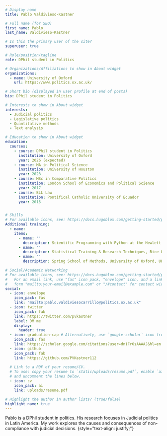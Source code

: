 ```yaml
---
# Display name
title: Pablo Valdivieso-Kastner

# Full name (for SEO)
first_name: Pablo 
last_name: Valdivieso-Kastner

# Is this the primary user of the site?
superuser: true

# Role/position/tagline
role: DPhil student in Politics

# Organizations/Affiliations to show in About widget
organizations:
  - name: University of Oxford
    url: https://www.politics.ox.ac.uk/

# Short bio (displayed in user profile at end of posts)
bio: DPhil student in Politics

# Interests to show in About widget
interests:
  - Judicial politics
  - Legislative politics
  - Quantitative methods
  - Text analysis

# Education to show in About widget
education:
  courses:
    - course: DPhil student in Politics
      institution: University of Oxford
      year: 2026 (expected)
    - course: MA in Political Science
      institution: University of Houston
      year: 2023
    - course: MSc in Comparative Politics
      institution: London School of Economics and Political Science
      year: 2017
    - course: BLL Law
      institution: Pontifical Catholic University of Ecuador
      year: 2015


# Skills
# For available icons, see: https://docs.hugoblox.com/getting-started/page-builder/#icons
Additional training:
  - name: 
    items:
      - name: ''
        description: Scientific Programming with Python at the Hewlett Packard Enterprise Data Science Institute (HPE DSI), University of Houston, USA (2022)
      - name: ''
        description: Statistical Training & Research Techniques, Rice University, USA (2022)
      - name: ''
        description: Spring School of Methods, University of Oxford, UK (2016)

# Social/Academic Networking
# For available icons, see: https://docs.hugoblox.com/getting-started/page-builder/#icons
#   For an email link, use "fas" icon pack, "envelope" icon, and a link in the
#   form "mailto:your-email@example.com" or "/#contact" for contact widget.
social:
  - icon: envelope
    icon_pack: fas
    link: "mailto:pablo.valdiviesocarrillo@politics.ox.ac.uk"
  - icon: twitter
    icon_pack: fab
    link: https://twitter.com/pvkastner
    label: DM me
    display:
      header: true
  - icon: graduation-cap # Alternatively, use `google-scholar` icon from `ai` icon pack
    icon_pack: fas
    link: https://scholar.google.com/citations?user=dn1Fr6sAAAAJ&hl=en
  - icon: github
    icon_pack: fab
    link: https://github.com/PVKastner112
  
  # Link to a PDF of your resume/CV.
  # To use: copy your resume to `static/uploads/resume.pdf`, enable `ai` icons in `params.yaml`,
  # and uncomment the lines below.
  - icon: cv
    icon_pack: ai
    link: uploads/resume.pdf

# Highlight the author in author lists? (true/false)
highlight_name: true
---
```


Pablo is a DPhil student in politics. His research focuses in Judicial politics in Latin America. My work explores the causes and consequences of non-compliance with judicial decisions.
{style="text-align: justify;"}
